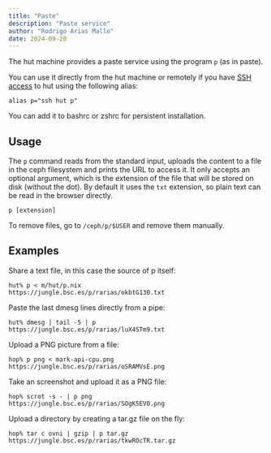 ```yaml
---
title: "Paste"
description: "Paste service"
author: "Rodrigo Arias Mallo"
date: 2024-09-20
---
```


The hut machine provides a paste service using the program `p` (as in paste).

You can use it directly from the hut machine or remotely if you have [SSH
access](/access) to hut using the following alias:

```
alias p="ssh hut p"
```

You can add it to bashrc or zshrc for persistent installation.

## Usage

The `p` command reads from the standard input, uploads the content to a file
in the ceph filesystem and prints the URL to access it. It only accepts an
optional argument, which is the extension of the file that will be stored on
disk (without the dot). By default it uses the `txt` extension, so plain text
can be read in the browser directly.

```
p [extension]
```

To remove files, go to `/ceph/p/$USER` and remove them manually.

## Examples

Share a text file, in this case the source of p itself:

```
hut% p < m/hut/p.nix
https://jungle.bsc.es/p/rarias/okbtG130.txt
```

Paste the last dmesg lines directly from a pipe:

```
hut% dmesg | tail -5 | p
https://jungle.bsc.es/p/rarias/luX4STm9.txt
```

Upload a PNG picture from a file:

```
hop% p png < mark-api-cpu.png
https://jungle.bsc.es/p/rarias/oSRAMVsE.png
```

Take an screenshot and upload it as a PNG file:

```
hop% scrot -s - | p png
https://jungle.bsc.es/p/rarias/SOgK5EV0.png
```

Upload a directory by creating a tar.gz file on the fly:

```
hop% tar c ovni | gzip | p tar.gz
https://jungle.bsc.es/p/rarias/tkwROcTR.tar.gz
```
